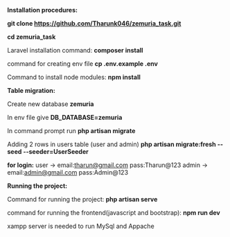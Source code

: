 **Installation procedures:**

**git clone https://github.com/Tharunk046/zemuria_task.git**

**cd zemuria_task**

Laravel installation command:
**composer install**

command for  creating env file
**cp .env.example .env**

Command to install node modules:
**npm install**

**Table migration:**

Create new database **zemuria**

In env file give **DB_DATABASE=zemuria**

In command prompt run **php artisan migrate**

Adding 2 rows in users table (user and admin) **php artisan migrate:fresh --seed --seeder=UserSeeder**

**for login:**
user ->  email:tharun@gmail.com pass:Tharun@123
admin -> email:admin@gmail.com pass:Admin@123

**Running the project:**

Command for running the project:
**php artisan serve**

command for running the frontend(javascript and bootstrap):
**npm run dev**

xampp server is needed to run MySql and Appache

